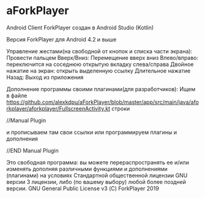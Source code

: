 # aForkPlayer
Android Client ForkPlayer создан в Android Studio (Kotlin)

Версия ForkPlayer для Android 4.2 и выше

Управление жестами(на свободной от кнопок и списка части экрана):
Провести пальцем Вверх/Вниз: Перемещение вверх вниз
Влево/вправо: переключится на соседнюю открытую вкладку слева/справа
Двойное нажатие на экран: открыть выделенную ссылку
Длительное нажатие Назад: Выход из приложения

Дополнение программы своими плагинами(для разработчиков):
Ищем в файле https://github.com/alexkdpu/aForkPlayer/blob/master/app/src/main/java/aforkplayer/aforkplayer/FullscreenActivity.kt строки

//Manual Plugin

и прописываем там свои ссылки или программируем плагины и дополнения

//END Manual Plugin


Это свободная программа: вы можете перераспространять ее и/или изменять дополняя различными функциями и дополнениями (плагинами)
на условиях Стандартной общественной лицензии GNU версии 3 лицензии, либо (по вашему выбору) любой более поздней версии.
GNU General Public License v3
(С) ForkPlayer 2019
